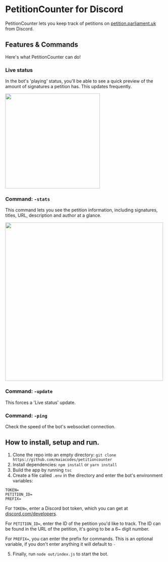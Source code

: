 # PetitionCounter for Discord
PetitionCounter lets you keep track of petitions on [petition.parliament.uk](https://petition.parliament.uk) from Discord.

## Features & Commands
Here's what PetitionCounter can do!

### Live status
In the bot's 'playing' status, you'll be able to see a quick preview of the amount of signatures a petition has. This updates frequently.

<img width=300 src="https://res.cloudinary.com/dat3rkiml/image/upload/v1600652509/petitioncounter/Screenshot_2020-09-21_at_02.41.43.png"></img>


### Command: `-stats`
This command lets you see the petition information, including signatures, titles, URL, description and author at a glance.

<img width=500 src="https://res.cloudinary.com/dat3rkiml/image/upload/v1600655749/petitioncounter/Screenshot_2020-09-21_at_03.34.47.png"></img>


### Command: `-update`
This forces a 'Live status' update.

### Command: `-ping`
Check the speed of the bot's websocket connection.

## How to install, setup and run.
1) Clone the repo into an empty directory: `git clone https://github.com/maiacodes/petitioncounter`
2) Install dependencies: `npm install` or `yarn install`
3) Build the app by running `tsc`
4) Create a file called `.env` in the directory and enter the bot's environment variables:
```
TOKEN=
PETITION_ID=
PREFIX=
```
For `TOKEN=`, enter a Discord bot token, which you can get at [discord.com/developers](https://discord.com/developers).

For `PETITION_ID=`, enter the ID of the petition you'd like to track. The ID can be found in the URL of the petition, it's going to be a 6~ digit number.

For `PREFIX=`, you can enter the prefix for commands. This is an optional variable, if you don't enter anything it will default to `-`

5) Finally, run `node out/index.js` to start the bot.
